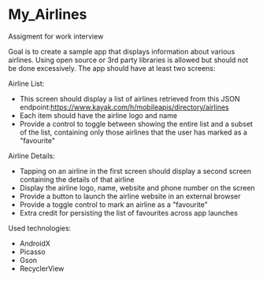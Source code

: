 # My_Airlines

Assigment for work interview

Goal is to create a sample app that displays information about
various airlines. Using open source or 3rd party libraries is allowed but should not be done
excessively.
The app should have at least two screens:

Airline List:
- This screen should display a list of airlines retrieved from this JSON endpoint:https://www.kayak.com/h/mobileapis/directory/airlines
- Each item should have the airline logo and name
- Provide a control to toggle between showing the entire list and a subset of the list, containing only those airlines that the user has marked as a "favourite"

Airline Details:
- Tapping on an airline in the first screen should display a second screen containing the details of that airline
- Display the airline logo, name, website and phone number on the screen
- Provide a button to launch the airline website in an external browser
- Provide a toggle control to mark an airline as a "favourite"
- Extra credit for persisting the list of favourites across app launches

Used technologies:
- AndroidX
- Picasso
- Gson
- RecyclerView
